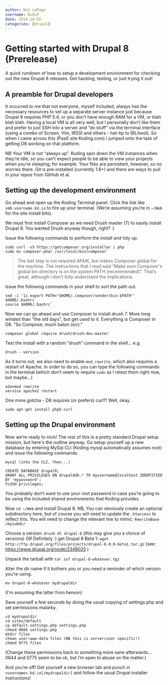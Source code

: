 ```yaml
---
author: Nik LePage
username: NikLP
date: 2014-10-02
categories: [drupal]
---
```


# Getting started with Drupal 8 (Prerelease)

A quick rundown of how to setup a development environment for checking out the new Drupal 8 releases. Get hacking, testing, or just trying it out!

## A preamble for Drupal developers

It occurred to me that not everyone, myself included, always has the necessary resources to set up a separate server instance just because Drupal 8 requires PHP 5.4, or you don’t have enough RAM for a VM, or blah blah blah. Having a local VM is all very well, but I personally don’t like them and prefer to just SSH into a server and “do stuff” via the terminal interface (using a combo of Screen, Vim, IRSSI and others - hat-tip to @Litwol). So when I came across this (PaaS site Koding.com) I jumped onto the task of getting D8 working on that platform. 

NB Your VM is not “always up”. Koding spin down the VM instances when they’re idle, so you can’t expect people to be able to view your projects when you’re sleeping, for example. Your files are persistent, however, so no worries there. Git is pre-installed (currently 1.8+) and there are ways to pull in your repos from GitHub et al.


## Setting up the development environment

Go ahead and open up the Koding Terminal panel. Click the link like `vm0.username.kd.io` to fire up your terminal. (We’re assuming you’re in `~/Web` for the site install bits).

We must first install Composer as we need Drush master (7) to easily install Drupal 8. You wanted Drush anyway though, right? :)

Issue the following commands to perform the install and tidy up. 

    sudo curl -sS https://getcomposer.org/installer | php
    sudo mv composer.phar /usr/local/bin/composer`

>The last step is not required AFAIK, but makes Composer global for the machine. The instructions that I read said “Make sure Composer's global bin directory is on the system PATH (recommended)”. That’s great, although I don’t fully understand the implications. 

Issue the following commands in your shell to sort the path out.

    sed -i '1i export PATH="$HOME/.composer/vendor/bin:$PATH"' $HOME/.bashrc
    source $HOME/.bashrc`

Now we can go ahead and use Composer to install drush 7. More long winded than "the old days", but get used to it. Everything is Composer in D8. "So Compose; much baton (sic)."

    composer global require drush/drush:dev-master

Test the install with a random “drush” command in the shell... e.g.

    drush --version

As it turns out, we also need to enable `mod_rewrite`, which also requires a restart of Apache. In order to do so, you can type the following commands in the terminal (which don’t seem to require `sudo` as I retest them right now, but maybe…)

    a2enmod rewrite
    service apache2 restart

One more gotcha - D8 requires (or prefers) curl?! Well, okay.

    sudo apt-get install php5-curl

## Setting up the Drupal environment

Now we’re ready to rock! The rest of this is a pretty standard Drupal setup mission, but here's the outline anyway. Go setup yourself up a new database by entering MySql CLI (Koding mysql automatically assumes root) and issue the following commands.

    mysql (into the CLI, then...)

    CREATE DATABASE drupal8;
    GRANT ALL PRIVILEGES ON drupal8db.* TO myusername@localhost IDENTIFIED BY 'mypassword';
    FLUSH privileges;

You probably don’t want to use your root password in case you’re going to be using the included shared environments that Koding provides.

Now `cd ~/Web` and install Drupal 8. NB, You can obviously create an optional subdirectory here, but of course you will need to update the `.htaccess` to reflect this. You will need to change the relevant line to mimic: `RewriteBase /mysubdir`

Choose a version: `drush dl drupal-8` (this may give you a choice of versions)
*OR* Definitely :) get Drupal 8 Beta 1: `wget http://ftp.drupal.org/files/projects/drupal-8.0.0-beta1.tar.gz` (see: https://www.drupal.org/node/2348025 )

Unpack the tarball with `tar zxf drupal-8-whatever.tgz`

Alter the dir name if it bothers you or you need a reminder of which version you’re using.

    mv drupal-8-whatever mydrupaldir
    
(I'm assuming the latter from hereon)

Save yourself a few seconds by doing the usual copying of settings.php and set permissions malarky. 

    cd mydrupaldir
    cd sites/default
    cp default.settings.php settings.php
    chmod 0666 settings.php
    mkdir files
    chown user:www-data files (NB this is server/user specific!)
    chmod 0775 files

(Change these permissions back to something more sane afterwards… 0644 and 0775 seem to be ok, but I’m open to abuse on the matter.)

And you’re off! Get yourself a new browser tab and punch in `<username>.kd.io[/mydrupaldir]` and follow the usual Drupal installer instructions!
